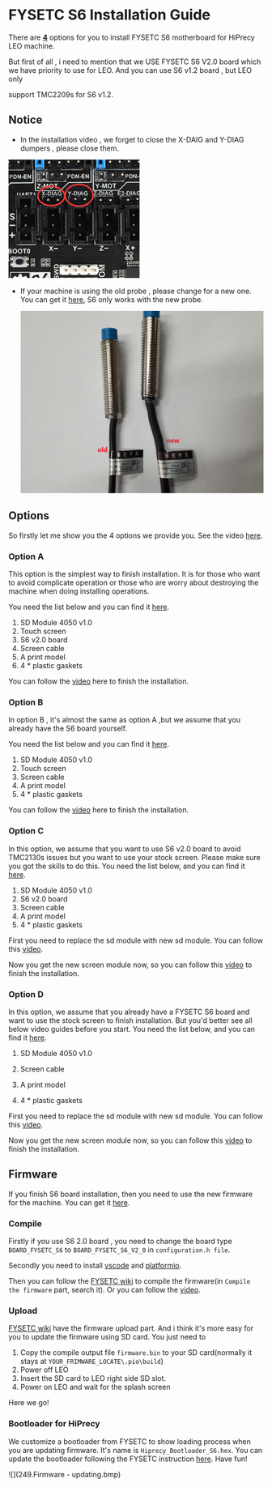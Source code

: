 # FYSETC S6 Installation Guide

There are <u>**4**</u> options  for you  to install FYSETC S6 motherboard  for HiPrecy LEO machine.

But first of all , i need to mention that we USE FYSETC S6 V2.0 board which we have priority to use for LEO. And you can use S6 v1.2 board , but LEO only 

support TMC2209s for S6 v1.2.

## Notice

- In the installation video , we forget to close the X-DAIG and Y-DIAG dumpers , please  close them.


![img](diag.png)

- If your machine is using the old probe , please change for a new one. You can get it [here](https://www.aliexpress.com/item/1005001644904733.html?spm=5261.ProductManageOnline.0.0.37b34edfQFaFLd
), S6 only works with the new probe.
  
  <img src="Probe.jpg" style="zoom:50%;" /> 

## Options

So firstly let me show you the 4 options we provide you. See the video [here](https://www.youtube.com/watch?v=JwpbHcIDuRg).

### Option A

This option is the simplest way to finish installation. It is for those who want to avoid complicate operation or those who are worry about destroying the machine when doing installing operations. 

You need the list below and you can find it [here](https://www.aliexpress.com/item/1005001388620584.html?spm=5261.ProductManageOnline.0.0.42fb4edffQhUC1).

1. SD Module 4050 v1.0
2. Touch screen
3. S6 v2.0 board
4. Screen cable
5. A print model
6. 4 * plastic gaskets

You can follow the [video](https://youtu.be/BhZoQ32DnBE) here to finish the installation.

### Option B

In option B , it's almost the same as option A ,but we assume that you already have the S6 board yourself.

You need the list below and you can find it [here](https://www.aliexpress.com/item/1005001388620584.html?spm=5261.ProductManageOnline.0.0.42fb4edffQhUC1).

1. SD Module 4050 v1.0
2. Touch screen
3. Screen cable
4. A print model
5. 4 * plastic gaskets

You can follow the [video](https://youtu.be/BhZoQ32DnBE) here to finish the installation.

### Option C

In this option, we assume that you want to use S6 v2.0 board to avoid TMC2130s issues but you want to use your stock screen. Please make sure you got the skills to do this. You need the list below, and you can find it [here](https://www.aliexpress.com/item/1005001388620584.html?spm=5261.ProductManageOnline.0.0.42fb4edffQhUC1).

1. SD Module 4050 v1.0
2. S6 v2.0 board
3. Screen cable
4. A print model
5. 4 * plastic gaskets

First you need to replace the sd module with new sd module. You can follow this [video](https://www.youtube.com/watch?v=Uad3ZhkHbRU).

Now you get the new screen module now, so you can follow this [video](https://youtu.be/BhZoQ32DnBE) to finish the installation.

### Option D

In this option, we assume that you already have a  FYSETC S6 board and want to use the stock screen to finish installation. But you'd better see all below video guides before you start. You need the list below, and you can find it [here](https://www.aliexpress.com/item/1005001388922186.html?spm=5261.ProductManageOnline.0.0.6d274edfaUbvHV).

1. SD Module 4050 v1.0

2. Screen cable

3. A print model

4. 4 * plastic gaskets

First you need to replace the sd module with new sd module. You can follow this [video](https://www.youtube.com/watch?v=Uad3ZhkHbRU).

Now you get the new screen module now, so you can follow this [video](https://youtu.be/BhZoQ32DnBE) to finish the installation.

## Firmware

If you finish S6 board installation, then you need to use the new firmware for the machine. You can get it [here](https://github.com/HiPrecy/Firmware-HiPrecy/tree/LEO/2.0.x-S6).

### Compile

Firstly if you use S6 2.0 board , you need to change the board type ```BOARD_FYSETC_S6``` to ```BOARD_FYSETC_S6_V2_0``` in ```configuration.h file```.

Secondly you need to install [vscode](https://code.visualstudio.com/) and [platformio](https://platformio.org/). 

Then you can follow the [FYSETC wiki](https://wiki.fysetc.com/FYSETC_S6/) to compile the firmware(in ```Compile the firmware``` part, search it). Or you can follow the [video](https://www.youtube.com/watch?v=jctbREgrldM). 

### Upload

[FYSETC wiki](https://wiki.fysetc.com/FYSETC_S6/) have the firmware upload part. And i think it's more easy for you to update the firmware using SD card. You just need to

1. Copy the compile output file ```firmware.bin``` to your SD card(normally it stays at ```YOUR_FRIMWARE_LOCATE\.pio\build```)
2. Power off LEO
3. Insert the SD card to LEO right side SD slot.
4. Power on LEO and wait for the splash screen

Here we go!

### Bootloader for HiPrecy

We customize a bootloader from FYSETC to show loading process when you are updating firmware. It's name is ```Hiprecy_Bootloader_S6.hex```. You can update the bootloader following the FYSETC instruction [here](https://github.com/FYSETC/Bootloader-S6). Have fun!

![](249.Firmware - updating.bmp)